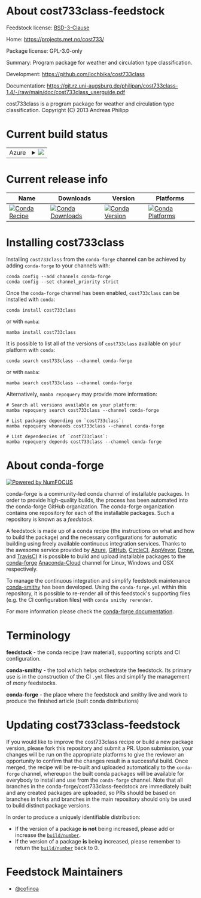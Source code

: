 About cost733class-feedstock
============================

Feedstock license: [BSD-3-Clause](https://github.com/conda-forge/cost733class-feedstock/blob/main/LICENSE.txt)

Home: https://projects.met.no/cost733/

Package license: GPL-3.0-only

Summary: Program package for weather and circulation type classification.

Development: https://github.com/lochbika/cost733class

Documentation: https://git.rz.uni-augsburg.de/philipan/cost733class-1.4/-/raw/main/doc/cost733class_userguide.pdf

cost733class is a program package for weather and circulation type classification.
Copyright (C) 2013 Andreas Philipp


Current build status
====================


<table>
    
  <tr>
    <td>Azure</td>
    <td>
      <details>
        <summary>
          <a href="https://dev.azure.com/conda-forge/feedstock-builds/_build/latest?definitionId=19590&branchName=main">
            <img src="https://dev.azure.com/conda-forge/feedstock-builds/_apis/build/status/cost733class-feedstock?branchName=main">
          </a>
        </summary>
        <table>
          <thead><tr><th>Variant</th><th>Status</th></tr></thead>
          <tbody><tr>
              <td>linux_64</td>
              <td>
                <a href="https://dev.azure.com/conda-forge/feedstock-builds/_build/latest?definitionId=19590&branchName=main">
                  <img src="https://dev.azure.com/conda-forge/feedstock-builds/_apis/build/status/cost733class-feedstock?branchName=main&jobName=linux&configuration=linux%20linux_64_" alt="variant">
                </a>
              </td>
            </tr><tr>
              <td>osx_64</td>
              <td>
                <a href="https://dev.azure.com/conda-forge/feedstock-builds/_build/latest?definitionId=19590&branchName=main">
                  <img src="https://dev.azure.com/conda-forge/feedstock-builds/_apis/build/status/cost733class-feedstock?branchName=main&jobName=osx&configuration=osx%20osx_64_" alt="variant">
                </a>
              </td>
            </tr>
          </tbody>
        </table>
      </details>
    </td>
  </tr>
</table>

Current release info
====================

| Name | Downloads | Version | Platforms |
| --- | --- | --- | --- |
| [![Conda Recipe](https://img.shields.io/badge/recipe-cost733class-green.svg)](https://anaconda.org/conda-forge/cost733class) | [![Conda Downloads](https://img.shields.io/conda/dn/conda-forge/cost733class.svg)](https://anaconda.org/conda-forge/cost733class) | [![Conda Version](https://img.shields.io/conda/vn/conda-forge/cost733class.svg)](https://anaconda.org/conda-forge/cost733class) | [![Conda Platforms](https://img.shields.io/conda/pn/conda-forge/cost733class.svg)](https://anaconda.org/conda-forge/cost733class) |

Installing cost733class
=======================

Installing `cost733class` from the `conda-forge` channel can be achieved by adding `conda-forge` to your channels with:

```
conda config --add channels conda-forge
conda config --set channel_priority strict
```

Once the `conda-forge` channel has been enabled, `cost733class` can be installed with `conda`:

```
conda install cost733class
```

or with `mamba`:

```
mamba install cost733class
```

It is possible to list all of the versions of `cost733class` available on your platform with `conda`:

```
conda search cost733class --channel conda-forge
```

or with `mamba`:

```
mamba search cost733class --channel conda-forge
```

Alternatively, `mamba repoquery` may provide more information:

```
# Search all versions available on your platform:
mamba repoquery search cost733class --channel conda-forge

# List packages depending on `cost733class`:
mamba repoquery whoneeds cost733class --channel conda-forge

# List dependencies of `cost733class`:
mamba repoquery depends cost733class --channel conda-forge
```


About conda-forge
=================

[![Powered by
NumFOCUS](https://img.shields.io/badge/powered%20by-NumFOCUS-orange.svg?style=flat&colorA=E1523D&colorB=007D8A)](https://numfocus.org)

conda-forge is a community-led conda channel of installable packages.
In order to provide high-quality builds, the process has been automated into the
conda-forge GitHub organization. The conda-forge organization contains one repository
for each of the installable packages. Such a repository is known as a *feedstock*.

A feedstock is made up of a conda recipe (the instructions on what and how to build
the package) and the necessary configurations for automatic building using freely
available continuous integration services. Thanks to the awesome service provided by
[Azure](https://azure.microsoft.com/en-us/services/devops/), [GitHub](https://github.com/),
[CircleCI](https://circleci.com/), [AppVeyor](https://www.appveyor.com/),
[Drone](https://cloud.drone.io/welcome), and [TravisCI](https://travis-ci.com/)
it is possible to build and upload installable packages to the
[conda-forge](https://anaconda.org/conda-forge) [Anaconda-Cloud](https://anaconda.org/)
channel for Linux, Windows and OSX respectively.

To manage the continuous integration and simplify feedstock maintenance
[conda-smithy](https://github.com/conda-forge/conda-smithy) has been developed.
Using the ``conda-forge.yml`` within this repository, it is possible to re-render all of
this feedstock's supporting files (e.g. the CI configuration files) with ``conda smithy rerender``.

For more information please check the [conda-forge documentation](https://conda-forge.org/docs/).

Terminology
===========

**feedstock** - the conda recipe (raw material), supporting scripts and CI configuration.

**conda-smithy** - the tool which helps orchestrate the feedstock.
                   Its primary use is in the construction of the CI ``.yml`` files
                   and simplify the management of *many* feedstocks.

**conda-forge** - the place where the feedstock and smithy live and work to
                  produce the finished article (built conda distributions)


Updating cost733class-feedstock
===============================

If you would like to improve the cost733class recipe or build a new
package version, please fork this repository and submit a PR. Upon submission,
your changes will be run on the appropriate platforms to give the reviewer an
opportunity to confirm that the changes result in a successful build. Once
merged, the recipe will be re-built and uploaded automatically to the
`conda-forge` channel, whereupon the built conda packages will be available for
everybody to install and use from the `conda-forge` channel.
Note that all branches in the conda-forge/cost733class-feedstock are
immediately built and any created packages are uploaded, so PRs should be based
on branches in forks and branches in the main repository should only be used to
build distinct package versions.

In order to produce a uniquely identifiable distribution:
 * If the version of a package **is not** being increased, please add or increase
   the [``build/number``](https://docs.conda.io/projects/conda-build/en/latest/resources/define-metadata.html#build-number-and-string).
 * If the version of a package **is** being increased, please remember to return
   the [``build/number``](https://docs.conda.io/projects/conda-build/en/latest/resources/define-metadata.html#build-number-and-string)
   back to 0.

Feedstock Maintainers
=====================

* [@cofinoa](https://github.com/cofinoa/)

